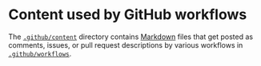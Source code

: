 # Content used by GitHub workflows

[Markdown]: https://docs.github.com/en/get-started/writing-on-github/getting-started-with-writing-and-formatting-on-github/about-writing-and-formatting-on-github

The [`.github/content`](.) directory contains [Markdown] files that get
posted as comments, issues, or pull request descriptions by various
workflows in [`.github/workflows`](../workflows).
